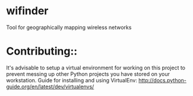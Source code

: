# wifinder
Tool for geographically mapping wireless networks

# Contributing::
It's advisable to setup a virtual environment for working on this project to prevent messing up other Python projects you have stored on your workstation.
Guide for installing and using VirtualEnv: http://docs.python-guide.org/en/latest/dev/virtualenvs/
